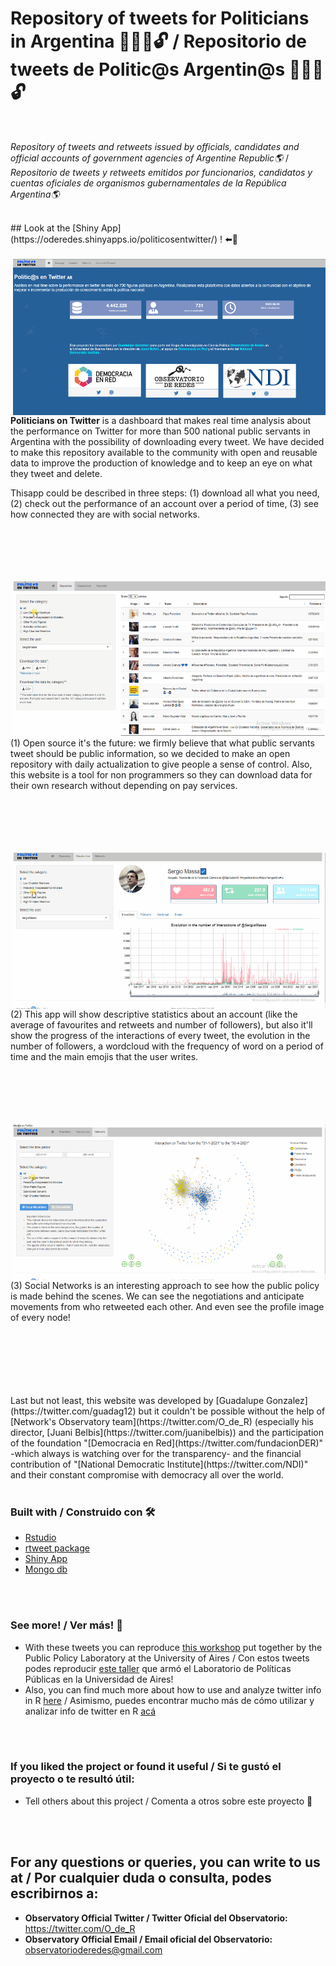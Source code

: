 # Repository of tweets for Politicians in Argentina 👨‍👩‍💼🔓 / Repositorio de tweets de Politic@s Argentin@s 👨‍👩‍💼🔓
<br/>

_Repository of tweets and retweets issued by officials, candidates and official accounts of government agencies of Argentine Republic🌎_ /
_Repositorio de tweets y retweets emitidos por funcionarios, candidatos y cuentas oficiales de organismos gubernamentales de la República Argentina🌎_

<br/>
## Look at the [Shiny App](https://oderedes.shinyapps.io/politicosentwitter/) !  ⬅️🤩


<br/>
<br/>

<img src="https://github.com/Observatorio-de-Redes/politicosentwitter/raw/main/ShinyApp/www/img%20def.png" width="500" height="250" align = "right" />


**Politicians on Twitter** is a dashboard that makes real time analysis about the performance on Twitter for more than 500 national public servants in Argentina with the possibility of downloading every tweet. We have decided to make this repository available to the community with open and reusable data to improve the production of knowledge and to keep an eye on what they tweet and delete. 

Thisapp could be described in three steps: (1) download all what you need, (2) check out the performance of an account over a period of time, (3) see how connected they are with social networks.

<br/>
<br/>
<br/>
<br/>
<br/>
  <img src="https://github.com/Observatorio-de-Redes/politicosentwitter/raw/main/ShinyApp/www/gif1_def.gif" width="500" height="250" align = "right"/>

(1) Open source it's the future: we firmly believe that what public servants tweet should be public information, so we decided to make an open repository with daily actualization to give people a sense of control. Also, this website is a tool for non programmers so they can download data for their own research without depending on pay services.


<br/>
<br/>
<br/>
<br/>
<br/>

  <img src="https://github.com/Observatorio-de-Redes/politicosentwitter/raw/main/ShinyApp/www/gif2_def.gif" width="500" height="250" align = "right"/>

(2) This app will show descriptive statistics about an account (like the average of favourites and retweets and number of followers), but also it'll show the progress of the interactions of every tweet, the evolution in the number of followers, a wordcloud with the frequency of word on a period of time and the main emojis that the user writes.

<br/>
<br/>
<br/>
<br/>
<br/>

  <img src="https://github.com/Observatorio-de-Redes/politicosentwitter/raw/main/ShinyApp/www/gif3_def.gif" width="500" height="250" align = "right"/>
  
(3) Social Networks is an interesting approach to see how the public policy is made behind the scenes. We can see the negotiations and anticipate movements from who retweeted each other. And even see the profile image of every node!


<br/>
<br/>
<br/>
<br/>
<br/>
<br/>
Last but not least, this website was developed by [Guadalupe Gonzalez](https://twitter.com/guadag12) but it couldn't be possible without the help of [Network's Observatory team](https://twitter.com/O_de_R) (especially his director, [Juani Belbis](https://twitter.com/juanibelbis)) and the participation of the foundation "[Democracia en Red](https://twitter.com/fundacionDER)" -which always is watching over for the transparency- and the financial contribution of "[National Democratic Institute](https://twitter.com/NDI)" and their constant compromise with democracy all over the world.
<br/>
<br/>

### Built with / Construido con 🛠️

* [Rstudio](https://rstudio.com/) 
* [rtweet package](https://cran.r-project.org/web/packages/rtweet/rtweet.pdf)
* [Shiny App](https://shiny.rstudio.com)
* [Mongo db](https://www.mongodb.com/es)

<br/>
<br/>

### See more! / Ver más! 📖

* With these tweets you can reproduce [this workshop](https://github.com/labpoliticasuba/Taller-de-Twitter) put together by the Public Policy Laboratory at the University of Aires / Con estos tweets podes reproducir [este taller](https://github.com/labpoliticasuba/Taller-de-Twitter) que armó el Laboratorio de Políticas Públicas en la Universidad de Aires!
* Also, you can find much more about how to use and analyze twitter info in R [here](https://mkearney.github.io/nicar_tworkshop/#1) / Asimismo, puedes encontrar mucho más de cómo utilizar y analizar info de twitter en R [acá](https://mkearney.github.io/nicar_tworkshop/#1)

<br/>
<br/>

### If you liked the project or found it useful / Si te gustó el proyecto o te resultó útil:

* Tell others about this project / Comenta a otros sobre este proyecto 📢
<br/>
<br/>

## For any questions or queries, you can write to us at / Por cualquier duda o consulta, podes escribirnos a:
* **Observatory Official Twitter / Twitter Oficial del Observatorio:** https://twitter.com/O_de_R
* **Observatory Official Email / Email oficial del Observatorio:** observatorioderedes@gmail.com
 
